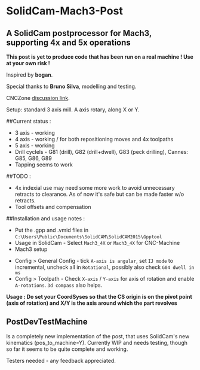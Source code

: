 # SolidCam-Mach3-Post
## A SolidCam postprocessor for Mach3, supporting 4x and 5x operations

**This post is yet to produce code that has been run on a real machine ! Use at your own risk !**

Inspired by **bogan**.

Special thanks to **Bruno Silva**, modelling and testing.

CNCZone [discussion link](http://www.cnczone.com/forums/solidcam/255556-cnc.html).


Setup: standard 3 axis mill. A axis rotary, along X or Y.

##Current status :
 - 3 axis - working
 - 4 axis - working / for both repositioning moves and 4x toolpaths
 - 5 axis - working
 - Drill cyclels - G81 (drill), G82 (drill+dwell), G83 (peck drilling), Cannes: G85, G86, G89 
 - Tapping seems to work
 
##TODO :
 - 4x indexial use may need some more work to avoid unnecessary retracts to clearance. As of now it's safe but can be made faster w/o retracts.
 - Tool offsets and compensation

##Installation and usage notes :
 - Put the .gpp and .vmid files in `C:\Users\Public\Documents\SolidCAM\SolidCAM2015\Gpptool`
 - Usage in SolidCam - Select `Mach3_4X` or `Mach3_4X` for CNC-Machine
 - Mach3 setup
  * Config > General Config - tick `A-axis is angular`, set `IJ mode` to incremental, uncheck all in `Rotational`, possibly also check `G04 dwell in ms`
  * Config > Toolpath - Check `X-axis` / `Y-axis` for axis of rotation and enable `A-rotations`. `3d compass` also helps.

**Usage : Do set your CoordSyses so that the CS origin is **on** the pivot point (axis of rotation) and X/Y is the axis around which the part revolves**

## PostDevTestMachine
Is a completely new implementation of the post, that uses SolidCam's new kinematics (pos_to_machine=Y). Currently WIP and needs testing, though so far it seems to be quite complete and working.

Testers needed - any feedback appreciated.